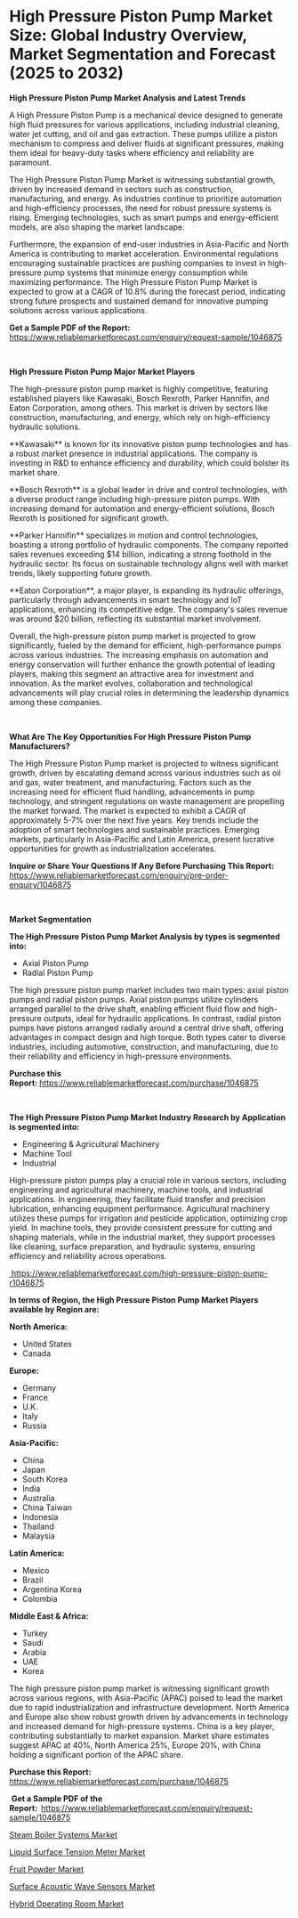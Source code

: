 <p><h1>High Pressure Piston Pump Market Size: Global Industry Overview, Market Segmentation and Forecast (2025 to 2032)</h1></p><p><strong>High Pressure Piston Pump Market Analysis and Latest Trends</strong></p>
<p><p>A High Pressure Piston Pump is a mechanical device designed to generate high fluid pressures for various applications, including industrial cleaning, water jet cutting, and oil and gas extraction. These pumps utilize a piston mechanism to compress and deliver fluids at significant pressures, making them ideal for heavy-duty tasks where efficiency and reliability are paramount.</p><p>The High Pressure Piston Pump Market is witnessing substantial growth, driven by increased demand in sectors such as construction, manufacturing, and energy. As industries continue to prioritize automation and high-efficiency processes, the need for robust pressure systems is rising. Emerging technologies, such as smart pumps and energy-efficient models, are also shaping the market landscape. </p><p>Furthermore, the expansion of end-user industries in Asia-Pacific and North America is contributing to market acceleration. Environmental regulations encouraging sustainable practices are pushing companies to invest in high-pressure pump systems that minimize energy consumption while maximizing performance. The High Pressure Piston Pump Market is expected to grow at a CAGR of 10.8% during the forecast period, indicating strong future prospects and sustained demand for innovative pumping solutions across various applications.</p></p>
<p><strong>Get a Sample PDF of the Report:&nbsp;</strong> <a href="https://www.reliablemarketforecast.com/enquiry/request-sample/1046875?utm_campaign=1144&utm_medium=2&utm_source=Github&utm_content=ia&utm_term=22032025&utm_id=high-pressure-piston-pump">https://www.reliablemarketforecast.com/enquiry/request-sample/1046875</a></p>
<p>&nbsp;</p>
<p><strong>High Pressure Piston Pump Major Market Players</strong></p>
<p><p>The high-pressure piston pump market is highly competitive, featuring established players like Kawasaki, Bosch Rexroth, Parker Hannifin, and Eaton Corporation, among others. This market is driven by sectors like construction, manufacturing, and energy, which rely on high-efficiency hydraulic solutions.</p><p>**Kawasaki** is known for its innovative piston pump technologies and has a robust market presence in industrial applications. The company is investing in R&D to enhance efficiency and durability, which could bolster its market share.</p><p>**Bosch Rexroth** is a global leader in drive and control technologies, with a diverse product range including high-pressure piston pumps. With increasing demand for automation and energy-efficient solutions, Bosch Rexroth is positioned for significant growth.</p><p>**Parker Hannifin** specializes in motion and control technologies, boasting a strong portfolio of hydraulic components. The company reported sales revenues exceeding $14 billion, indicating a strong foothold in the hydraulic sector. Its focus on sustainable technology aligns well with market trends, likely supporting future growth.</p><p>**Eaton Corporation**, a major player, is expanding its hydraulic offerings, particularly through advancements in smart technology and IoT applications, enhancing its competitive edge. The company's sales revenue was around $20 billion, reflecting its substantial market involvement.</p><p>Overall, the high-pressure piston pump market is projected to grow significantly, fueled by the demand for efficient, high-performance pumps across various industries. The increasing emphasis on automation and energy conservation will further enhance the growth potential of leading players, making this segment an attractive area for investment and innovation. As the market evolves, collaboration and technological advancements will play crucial roles in determining the leadership dynamics among these companies.</p></p>
<p>&nbsp;</p>
<p><strong>What Are The Key Opportunities For High Pressure Piston Pump Manufacturers?</strong></p>
<p><p>The High Pressure Piston Pump market is projected to witness significant growth, driven by escalating demand across various industries such as oil and gas, water treatment, and manufacturing. Factors such as the increasing need for efficient fluid handling, advancements in pump technology, and stringent regulations on waste management are propelling the market forward. The market is expected to exhibit a CAGR of approximately 5-7% over the next five years. Key trends include the adoption of smart technologies and sustainable practices. Emerging markets, particularly in Asia-Pacific and Latin America, present lucrative opportunities for growth as industrialization accelerates.</p></p>
<p><strong>Inquire or Share Your Questions If Any Before Purchasing This Report:</strong> <a href="https://www.reliablemarketforecast.com/enquiry/pre-order-enquiry/1046875?utm_campaign=1144&utm_medium=2&utm_source=Github&utm_content=ia&utm_term=22032025&utm_id=high-pressure-piston-pump">https://www.reliablemarketforecast.com/enquiry/pre-order-enquiry/1046875</a></p>
<p>&nbsp;</p>
<p><strong>Market Segmentation</strong></p>
<p><strong>The High Pressure Piston Pump Market Analysis by types is segmented into:</strong></p>
<p><ul><li>Axial Piston Pump</li><li>Radial Piston Pump</li></ul></p>
<p><p>The high pressure piston pump market includes two main types: axial piston pumps and radial piston pumps. Axial piston pumps utilize cylinders arranged parallel to the drive shaft, enabling efficient fluid flow and high-pressure outputs, ideal for hydraulic applications. In contrast, radial piston pumps have pistons arranged radially around a central drive shaft, offering advantages in compact design and high torque. Both types cater to diverse industries, including automotive, construction, and manufacturing, due to their reliability and efficiency in high-pressure environments.</p></p>
<p><strong>Purchase this Report:&nbsp;</strong><a href="https://www.reliablemarketforecast.com/purchase/1046875?utm_campaign=1144&utm_medium=2&utm_source=Github&utm_content=ia&utm_term=22032025&utm_id=high-pressure-piston-pump">https://www.reliablemarketforecast.com/purchase/1046875</a></p>
<p>&nbsp;</p>
<p><strong>The High Pressure Piston Pump Market Industry Research by Application is segmented into:</strong></p>
<p><ul><li>Engineering & Agricultural Machinery</li><li>Machine Tool</li><li>Industrial</li></ul></p>
<p><p>High-pressure piston pumps play a crucial role in various sectors, including engineering and agricultural machinery, machine tools, and industrial applications. In engineering, they facilitate fluid transfer and precision lubrication, enhancing equipment performance. Agricultural machinery utilizes these pumps for irrigation and pesticide application, optimizing crop yield. In machine tools, they provide consistent pressure for cutting and shaping materials, while in the industrial market, they support processes like cleaning, surface preparation, and hydraulic systems, ensuring efficiency and reliability across operations.</p></p>
<p><a href="https://www.reliablemarketforecast.com/high-pressure-piston-pump-r1046875?utm_campaign=1144&utm_medium=2&utm_source=Github&utm_content=ia&utm_term=22032025&utm_id=high-pressure-piston-pump">&nbsp;https://www.reliablemarketforecast.com/high-pressure-piston-pump-r1046875</a></p>
<p><strong>In terms of Region, the High Pressure Piston Pump Market Players available by Region are:</strong></p>
<p>
    <p> <strong> North America: </strong>
        <ul>
            <li>United States</li>
            <li>Canada</li>
        </ul>
        </p> 
    <p> <strong> Europe: </strong>
        <ul>
            <li>Germany</li>
            <li>France</li>
            <li>U.K.</li>
            <li>Italy</li>
            <li>Russia</li>
        </ul>
        </p> 
    <p> <strong> Asia-Pacific: </strong>
        <ul>
            <li>China</li>
            <li>Japan</li>
            <li>South Korea</li>
            <li>India</li>
            <li>Australia</li>
            <li>China Taiwan</li>
            <li>Indonesia</li>
            <li>Thailand</li>
            <li>Malaysia</li>
        </ul>
        </p> 
    <p> <strong> Latin America: </strong>
        <ul>
            <li>Mexico</li>
            <li>Brazil</li>
            <li>Argentina Korea</li>
            <li>Colombia</li>
        </ul>
        </p> 
    <p> <strong> Middle East & Africa: </strong>
        <ul>
            <li>Turkey</li>
            <li>Saudi</li>
            <li>Arabia</li>
            <li>UAE</li>
            <li>Korea</li>
        </ul>
    </p>
    </p>
<p><p>The high pressure piston pump market is witnessing significant growth across various regions, with Asia-Pacific (APAC) poised to lead the market due to rapid industrialization and infrastructure development. North America and Europe also show robust growth driven by advancements in technology and increased demand for high-pressure systems. China is a key player, contributing substantially to market expansion. Market share estimates suggest APAC at 40%, North America 25%, Europe 20%, with China holding a significant portion of the APAC share.</p></p>
<p><strong>Purchase this Report: </strong><a href="https://www.reliablemarketforecast.com/purchase/1046875?utm_campaign=1144&utm_medium=2&utm_source=Github&utm_content=ia&utm_term=22032025&utm_id=high-pressure-piston-pump">https://www.reliablemarketforecast.com/purchase/1046875</a></p>
<p>&nbsp;<strong>Get a Sample PDF of the Report:&nbsp;&nbsp;</strong><a href="https://www.reliablemarketforecast.com/enquiry/request-sample/1046875?utm_campaign=1144&utm_medium=2&utm_source=Github&utm_content=ia&utm_term=22032025&utm_id=high-pressure-piston-pump">https://www.reliablemarketforecast.com/enquiry/request-sample/1046875</a></p>
<p><strong></strong></p>
<p><p><a href="https://github.com/mukaithaisia/Market-Research-Report-List-1/blob/main/steam-boiler-systems-market.md?utm_campaign=1144&utm_medium=2&utm_source=Github&utm_content=ia&utm_term=22032025&utm_id=high-pressure-piston-pump">Steam Boiler Systems Market</a></p><p><a href="https://github.com/damjiederyd/Market-Research-Report-List-1/blob/main/liquid-surface-tension-meter-market.md?utm_campaign=1144&utm_medium=2&utm_source=Github&utm_content=ia&utm_term=22032025&utm_id=high-pressure-piston-pump">Liquid Surface Tension Meter Market</a></p><p><a href="https://github.com/failarustic/Market-Research-Report-List-1/blob/main/fruit-powder-market.md?utm_campaign=1144&utm_medium=2&utm_source=Github&utm_content=ia&utm_term=22032025&utm_id=high-pressure-piston-pump">Fruit Powder Market</a></p><p><a href="https://github.com/hiwanatalak/Market-Research-Report-List-1/blob/main/surface-acoustic-wave-sensors-market.md?utm_campaign=1144&utm_medium=2&utm_source=Github&utm_content=ia&utm_term=22032025&utm_id=high-pressure-piston-pump">Surface Acoustic Wave Sensors Market</a></p><p><a href="https://github.com/claracpegios/Market-Research-Report-List-1/blob/main/hybrid-operating-room-market.md?utm_campaign=1144&utm_medium=2&utm_source=Github&utm_content=ia&utm_term=22032025&utm_id=high-pressure-piston-pump">Hybrid Operating Room Market</a></p></p>